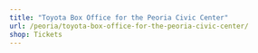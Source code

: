 ```yaml
---
title: "Toyota Box Office for the Peoria Civic Center"
url: /peoria/toyota-box-office-for-the-peoria-civic-center/
shop: Tickets
---
```

